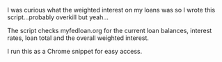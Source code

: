 I was curious what the weighted interest on my loans was so I wrote this script...probably overkill but yeah...

The script checks myfedloan.org for the current loan balances, interest rates, loan total and the overall weighted interest.

I run this as a Chrome snippet for easy access.
